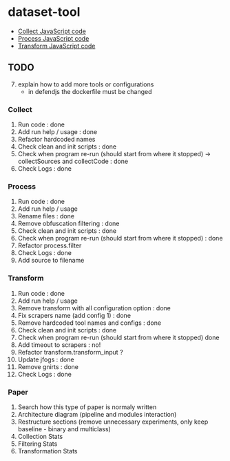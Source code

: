 # dataset-tool


* [Collect JavaScript code](./collect/README.md)
* [Process JavaScript code](./process/README.md)
* [Transform JavaScript code](./transform/README.md)

## TODO

7. explain how to add more tools or configurations
    * in defendjs the dockerfile must be changed


### Collect

1. Run code : done
2. Add run help / usage : done
4. Refactor hardcoded names
5. Check clean and init scripts : done
6. Check when program re-run (should start from where it stopped) -> collectSources and collectCode : done
7. Check Logs : done


### Process

1. Run code : done
2. Add run help / usage 
3. Rename files : done
4. Remove obfuscation filtering : done
5. Check clean and init scripts : done
6. Check when program re-run (should start from where it stopped) : done
7. Refactor process.filter
8. Check Logs : done
3. Add source to filename

### Transform

1. Run code : done
2. Add run help / usage 
3. Remove transform with all configuration option : done
4. Fix scrapers name (add config 1) : done
5. Remove hardcoded tool names and configs : done
6. Check clean and init scripts : done
6. Check when program re-run (should start from where it stopped) done
7. Add timeout to scrapers : no!
8. Refactor transform.transform_input ?
9. Update jfogs : done
10. Remove gnirts : done
11. Check Logs : done

### Paper

1. Search how this type of paper is normaly written
2. Architecture diagram (pipeline and modules interaction)
3. Restructure sections (remove unnecessary experiments, only keep baseline - binary and multiclass)
4. Collection Stats
5. Filtering Stats
6. Transformation Stats

